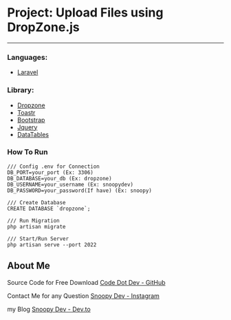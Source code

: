 # Project: Upload Files using DropZone.js
<hr>

### Languages:
- [Laravel](https://laravel.com/)

### Library:
- [Dropzone](https://www.dropzone.dev/js/)
- [Toastr](https://github.com/CodeSeven/toastr)
- [Bootstrap](https://getbootstrap.com/)
- [Jquery](https://jquery.com/)
- [DataTables](https://datatables.net/)

### How To Run
```
/// Config .env for Connection
DB_PORT=your_port (Ex: 3306) 
DB_DATABASE=your_db (Ex: dropzone)
DB_USERNAME=your_username (Ex: snoopydev)
DB_PASSWORD=your_password(If have) (Ex: snoopy)

/// Create Database
CREATE DATABASE `dropzone`;

/// Run Migration
php artisan migrate

/// Start/Run Server
php artisan serve --port 2022
```

## About Me
Source Code for Free Download
[Code Dot Dev - GitHub](https://github.com/code-dot-dev)

Contact Me for any Question
[Snoopy Dev - Instagram](https://www.instagram.com/snoopy.dev/)

my Blog
[Snoopy Dev - Dev.to](https://dev.to/cdd)
